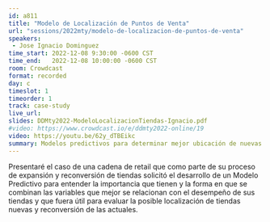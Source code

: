 ```yaml
---
id: a811
title: "Modelo de Localización de Puntos de Venta"
url: "sessions/2022mty/modelo-de-localizacion-de-puntos-de-venta"
speakers:
 - Jose Ignacio Dominguez
time_start: 2022-12-08 9:30:00 -0600 CST
time_end:   2022-12-08 10:00:00 -0600 CST
room: Crowdcast
format: recorded
day: c
timeslot: 1
timeorder: 1
track: case-study
live_url: 
slides: DDMty2022-ModeloLocalizacionTiendas-Ignacio.pdf
#video: https://www.crowdcast.io/e/ddmty2022-online/19
video: https://youtu.be/62y_dTBEikc
summary: Modelos predictivos para determinar mejor ubicación de nuevas cadenas de retail.
---
```


Presentaré el caso de una cadena de retail que como parte de su proceso de expansión y reconversión de tiendas solicitó el desarrollo de un Modelo Predictivo para entender la importancia que tienen y la forma en que se combinan las variables que mejor se relacionan con el desempeño de sus tiendas y que fuera útil para evaluar la posible localización de tiendas nuevas y reconversión de las actuales.

